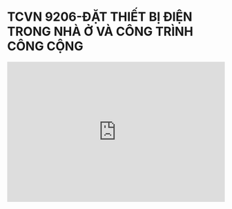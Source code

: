 # TCVN 9206-ĐẶT THIẾT BỊ ĐIỆN TRONG NHÀ Ở VÀ CÔNG TRÌNH CÔNG CỘNG


<div style="position:relative;padding-top:max(60%,324px);width:100%;height:0;"><iframe style="position:absolute;border:none;width:100%;height:100%;left:0;top:0;" src="https://online.fliphtml5.com/qzyvf/fpoq/"  seamless="seamless" scrolling="no" frameborder="0" allowtransparency="true" allowfullscreen="true" ></iframe></div>